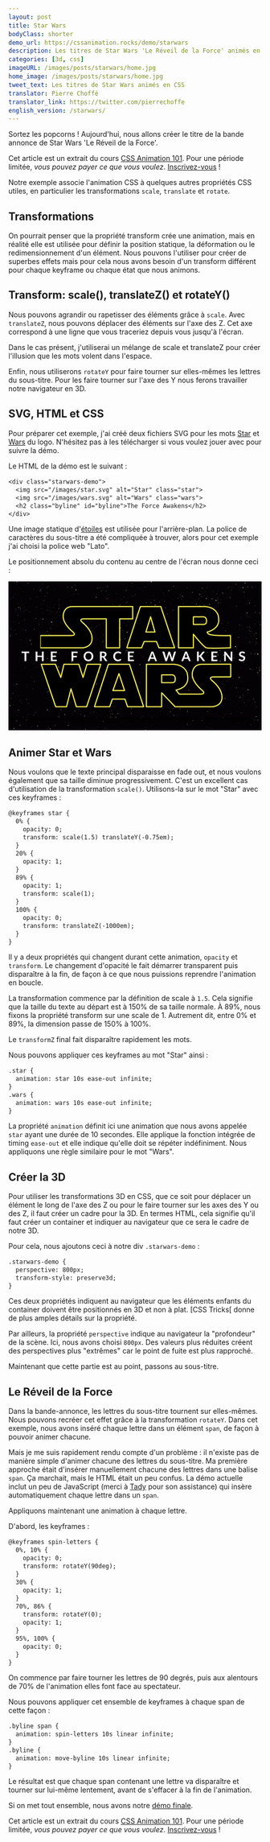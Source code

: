 ```yaml
---
layout: post
title: Star Wars
bodyClass: shorter
demo_url: https://cssanimation.rocks/demo/starwars
description: Les titres de Star Wars 'Le Réveil de la Force' animés en CSS
categories: [3d, css]
imageURL: /images/posts/starwars/home.jpg
home_image: /images/posts/starwars/home.jpg
tweet_text: Les titres de Star Wars animés en CSS
translator: Pierre Choffé
translator_link: https://twitter.com/pierrechoffe
english_version: /starwars/
---
```


Sortez les popcorns ! Aujourd'hui, nous allons cr&eacute;er le titre de la bande annonce de Star Wars 'Le R&eacute;veil de la Force'.
<p data-height="468" data-theme-id="12592" data-slug-hash="pJzwEw" data-default-tab="result" data-user="donovanh" class="codepen">

<div class="callout"> 

Cet article est un extrait du cours <a href="/courses/animation-101/">CSS Animation 101</a>. Pour une p&eacute;riode limit&eacute;e, <em>vous pouvez payer ce que vous voulez</em>. <a href="/courses/animation-101/">Inscrivez-vous</a> !

</div>

Notre exemple associe l'animation CSS &agrave; quelques autres propri&eacute;t&eacute;s CSS utiles, en particulier les transformations `scale`, `translate` et `rotate`.

## Transformations

On pourrait penser que la propri&eacute;t&eacute; transform cr&eacute;e une animation, mais en r&eacute;alit&eacute; elle est utilis&eacute;e pour d&eacute;finir la position statique, la d&eacute;formation ou le redimensionnement d'un &eacute;l&eacute;ment. Nous pouvons l'utiliser pour cr&eacute;er de superbes effets mais pour cela nous avons besoin d'un transform diff&eacute;rent pour chaque keyframe ou chaque &eacute;tat que nous animons.

## Transform: scale(), translateZ() et rotateY()

Nous pouvons agrandir ou rapetisser des &eacute;l&eacute;ments gr&acirc;ce &agrave; `scale`. Avec `translateZ`, nous pouvons d&eacute;placer des &eacute;l&eacute;ments sur l'axe des Z. Cet axe correspond &agrave; une ligne que vous traceriez depuis vous jusqu'&agrave; l'&eacute;cran.

Dans le cas pr&eacute;sent, j'utiliserai un m&eacute;lange de scale et translateZ pour cr&eacute;er l'illusion que les mots volent dans l'espace.

Enfin, nous utiliserons `rotateY` pour faire tourner sur elles-m&ecirc;mes les lettres du sous-titre. Pour les faire tourner sur l'axe des Y nous ferons travailler notre navigateur en 3D.

## SVG, HTML et CSS

Pour pr&eacute;parer cet exemple, j'ai cr&eacute;&eacute; deux fichiers SVG pour les mots [Star](/demo/starwars/images/star.svg) et [Wars](/demo/starwars/images/wars.svg) du logo. N'h&eacute;sitez pas &agrave; les t&eacute;l&eacute;charger si vous voulez jouer avec pour suivre la d&eacute;mo.

Le HTML de la d&eacute;mo est le suivant :

    <div class="starwars-demo">
      <img src="/images/star.svg" alt="Star" class="star">
      <img src="/images/wars.svg" alt="Wars" class="wars">
      <h2 class="byline" id="byline">The Force Awakens</h2>
    </div>

Une image statique d'[&eacute;toiles](/demo/starwars/images/bg.jpg) est utilis&eacute;e pour l'arri&egrave;re-plan. La police de caract&egrave;res du sous-titre a &eacute;t&eacute; compliqu&eacute;e &agrave; trouver, alors pour cet exemple j'ai choisi la police web &quot;Lato&quot;.

Le positionnement absolu du contenu au centre de l'&eacute;cran nous donne ceci :

<img src="/images/posts/starwars/starwars.jpg" />

## Animer Star et Wars

Nous voulons que le texte principal disparaisse en fade out, et nous voulons &eacute;galement que sa taille diminue progressivement. C'est un excellent cas d'utilisation de la transformation `scale()`. Utilisons-la sur le mot &quot;Star&quot; avec ces keyframes :

    @keyframes star {
      0% {
        opacity: 0;
        transform: scale(1.5) translateY(-0.75em);
      }
      20% {
        opacity: 1;
      }
      89% {
        opacity: 1;
        transform: scale(1);
      }
      100% {
        opacity: 0;
        transform: translateZ(-1000em);
      }
    }

Il y a deux propri&eacute;t&eacute;s qui changent durant cette animation, `opacity` et `transform`. Le changement d'opacit&eacute; le fait d&eacute;marrer transparent puis dispara&icirc;tre &agrave; la fin, de fa&ccedil;on &agrave; ce que nous puissions reprendre l'animation en boucle.

La transformation commence par la d&eacute;finition de scale &agrave; `1.5`. Cela signifie que la taille du texte au d&eacute;part est &agrave; 150% de sa taille normale. &Agrave; 89%, nous fixons la propri&eacute;t&eacute; transform sur une scale de 1. Autrement dit, entre 0% et 89%, la dimension passe de 150% &agrave; 100%.

Le `transformZ` final fait dispara&icirc;tre rapidement les mots.

Nous pouvons appliquer ces keyframes au mot &quot;Star&quot; ainsi :

    .star {
      animation: star 10s ease-out infinite;
    }
    .wars {
      animation: wars 10s ease-out infinite;
    }

La propri&eacute;t&eacute; `animation`&nbsp;d&eacute;finit ici une animation que nous avons appel&eacute;e `star`&nbsp;ayant une dur&eacute;e de 10 secondes. Elle applique la fonction int&eacute;gr&eacute;e de timing `ease-out` et elle indique qu'elle doit se r&eacute;p&eacute;ter ind&eacute;finiment. Nous appliquons une r&egrave;gle similaire pour le mot &quot;Wars&quot;.

## Cr&eacute;er la 3D

Pour utiliser les transformations 3D en CSS, que ce soit pour d&eacute;placer un &eacute;l&eacute;ment le long de l'axe des Z ou pour le faire tourner sur les axes des Y ou des Z, il faut cr&eacute;er un cadre pour la 3D. En termes HTML, cela signifie qu'il faut cr&eacute;er un container et indiquer au navigateur que ce sera le cadre de notre 3D.

Pour cela, nous ajoutons ceci &agrave; notre div&nbsp;`.starwars-demo` :
 

    .starwars-demo {
      perspective: 800px;
      transform-style: preserve3d;
    } 


Ces deux propri&eacute;t&eacute;s indiquent au navigateur que les &eacute;l&eacute;ments enfants du container doivent &ecirc;tre positionn&eacute;s en 3D et non &agrave; plat. [CSS Tricks[ donne de plus amples d&eacute;tails sur la propri&eacute;t&eacute;.

Par ailleurs, la propri&eacute;t&eacute; `perspective` indique au navigateur la &quot;profondeur&quot; de la sc&egrave;ne. Ici, nous avons choisi `800px`. Des valeurs plus r&eacute;duites cr&eacute;ent des perspectives plus &quot;extr&ecirc;mes&quot; car le point de fuite est plus rapproch&eacute;.

Maintenant que cette partie est au point, passons au sous-titre.

## Le R&eacute;veil de la Force

Dans la bande-annonce, les lettres du sous-titre tournent sur elles-m&ecirc;mes. Nous pouvons recr&eacute;er cet effet gr&acirc;ce &agrave; la transformation `rotateY`. Dans cet exemple, nous avons ins&eacute;r&eacute; chaque lettre dans un &eacute;l&eacute;ment `span`, de fa&ccedil;on &agrave; pouvoir animer chacune.

Mais je me suis rapidement rendu compte d'un probl&egrave;me : il n'existe pas de mani&egrave;re simple d'animer chacune des lettres du sous-titre. Ma premi&egrave;re approche &eacute;tait d'ins&eacute;rer manuellement chacune des lettres dans une balise `span`. &Ccedil;a marchait, mais le HTML &eacute;tait un peu confus. La d&eacute;mo actuelle inclut un peu de JavaScript (merci &agrave; [Tady](https://twitter.com/tadywankenobi) pour son assistance) qui ins&egrave;re automatiquement chaque lettre dans un `span`.

Appliquons maintenant une animation &agrave; chaque lettre.

D'abord, les keyframes :
 

    @keyframes spin-letters {
      0%, 10% {
        opacity: 0;
        transform: rotateY(90deg);
      }
      30% {
        opacity: 1;
      }
      70%, 86% {
        transform: rotateY(0);
        opacity: 1;
      }
      95%, 100% {
        opacity: 0;
      }
    }


On commence par faire tourner les lettres de 90 degr&eacute;s, puis aux alentours de 70% de l'animation elles font face au spectateur.

Nous pouvons appliquer cet ensemble de keyframes &agrave; chaque span de cette fa&ccedil;on :
 

    .byline span {
      animation: spin-letters 10s linear infinite;
    }
    .byline {
      animation: move-byline 10s linear infinite;
    }


Le r&eacute;sultat est que chaque span contenant une lettre va dispara&icirc;tre et tourner sur lui-m&ecirc;me lentement, avant de s'effacer &agrave; la fin de l'animation.

Si on met tout ensemble, nous avons notre [d&eacute;mo finale](http://codepen.io/donovanh/pen/pJzwEw?editors=110).
<p data-height="468" data-theme-id="12592" data-slug-hash="pJzwEw" data-default-tab="result" data-user="donovanh" class="codepen">

<script async src="//assets.codepen.io/assets/embed/ei.js"></script>

<div class="callout"> 

Cet article est un extrait du cours <a href="/courses/animation-101/">CSS Animation 101</a>. Pour une p&eacute;riode limit&eacute;e, <em>vous pouvez payer ce que vous voulez</em>. <a href="/courses/animation-101/">Inscrivez-vous</a> !

</div>

